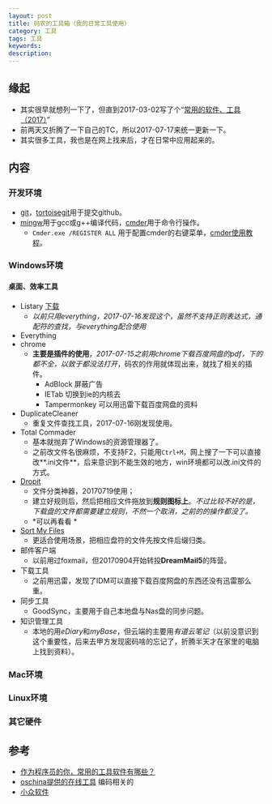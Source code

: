 ```yaml
---   
layout: post    
title: 码农的工具箱（我的日常工具使用）           
category: 工具      
tags: 工具     
keywords:      
description:     
---  
```


##  缘起
+ 其实很早就想列一下了，但直到2017-03-02写了个“[常用的软件、工具（2017）](https://github.com/wolflion/ReadNote/blob/master/%E6%80%9D%E8%80%83%E8%BE%93%E5%87%BA/%E8%87%AA%E5%B7%B1%E5%BF%83%E5%BE%97/%E5%B8%B8%E7%94%A8%E7%9A%84%E8%BD%AF%E4%BB%B6%E3%80%81%E5%B7%A5%E5%85%B7%EF%BC%882017%EF%BC%89.md)”
+ 前两天又折腾了一下自己的TC，所以2017-07-17来统一更新一下。
+ 其实很多工具，我也是在网上找来后，才在日常中应用起来的。

##  内容
###  开发环境
+ [git](https://git-scm.com/)，[tortoisegit](https://tortoisegit.org/)用于提交github。
+ [mingw](http://mingw.org/)用于gcc或g++编译代码，[cmder](http://cmder.net/)用于命令行操作。
	+ `Cmder.exe /REGISTER ALL` 用于配置cmder的右键菜单，[cmder使用教程](http://jingyan.baidu.com/article/63acb44acc855461fcc17ea6.html)。

###  Windows环境
#### 桌面、效率工具
+ Listary [下载](http://www.sdifen.com/listarypro5.html)
	+ *以前只用everything，2017-07-16发现这个，虽然不支持正则表达式，通配符的查找，与everything配合使用*
+ Everything
+ chrome  
	+ **主要是插件的使用**，*2017-07-15之前用chrome下载百度网盘的pdf，下的都不全，以致于都没法打开*，码农的作用就体现出来，就找了相关的插件。
		+ AdBlock 屏蔽广告 
		+ IETab  切换到ie的内核去
		+ Tampermonkey  可以用迅雷下载百度网盘的资料
+ DuplicateCleaner
	+ 重复文件查找工具，2017-07-16刚发现使用。
+ Total Commader
	+ 基本就抛弃了Windows的资源管理器了。
	+ 之前改文件名很麻烦，不支持F2，只能用`Ctrl+M`，网上搜了一下可以直接改**.ini文件**，后来意识到不能生效的地方，win环境都可以改.ini文件的方式。
+ [Dropit](http://www.ihacksoft.com/dropit.html)
	+ 文件分类神器，20170719使用；
	+ 建立好规则后，然后把相应文件拖放到**规则图标上**。*不过比较不好的是，下载盘的文件都需要建立规则，不然一个取消，之前的的操作都没了。*
	+ *可以再看看 *
+ [Sort My Files](http://www.vag-lab.com/blog/sort-my-files/)
	+ 更适合使用场景，把相应盘符的文件先按文件后缀归类。
+ 邮件客户端
	+ 以前用过foxmail，但20170904开始转投**DreamMail5**的阵营。
+ 下载工具
    + 之前用迅雷，发现了IDM可以直接下载百度网盘的东西还没有迅雷那么重。
+ 同步工具
	+ GoodSync，主要用于自己本地盘与Nas盘的同步问题。
+ 知识管理工具
    + 本地的用*eDiary*和*myBase*，但云端的主要用*有道云笔记*（以前没意识到这个重要性，后来去甲方发现密码啥的忘记了，折腾半天才在家里的电脑上找到资料）。

###  Mac环境

###  Linux环境

###  其它硬件


##  参考
+ [作为程序员的你，常用的工具软件有哪些？](https://www.zhihu.com/question/22867411)
+ [oschina提供的在线工具](http://tool.oschina.net/) 编码相关的
+ [小众软件](http://www.appinn.com/)